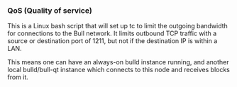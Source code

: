 ### QoS (Quality of service) ###

This is a Linux bash script that will set up tc to limit the outgoing bandwidth for connections to the Bull network. It limits outbound TCP traffic with a source or destination port of 1211, but not if the destination IP is within a LAN.

This means one can have an always-on bulld instance running, and another local bulld/bull-qt instance which connects to this node and receives blocks from it.
